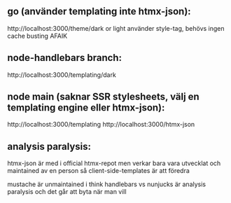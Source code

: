 ## go (använder templating inte htmx-json):
http://localhost:3000/theme/dark or light
använder style-tag, behövs ingen cache busting AFAIK

## node-handlebars branch:
http://localhost:3000/templating/dark
 
## node main (saknar SSR stylesheets, välj en templating engine eller htmx-json):
http://localhost:3000/templating
http://localhost:3000/htmx-json

## analysis paralysis:

htmx-json är med i official htmx-repot men verkar bara vara utvecklat och maintained av en person så client-side-templates är att föredra

mustache är unmaintained i think
handlebars vs nunjucks är analysis paralysis och det går att byta när man vill
